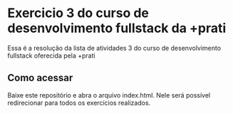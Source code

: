 # Exercicio 3 do curso de desenvolvimento fullstack da +prati

Essa é a resolução da lista de atividades 3 do curso de desenvolvimento fullstack oferecida pela +prati

## Como acessar

Baixe este repositório e abra o arquivo index.html. Nele será possível redirecionar para todos os exercícios realizados.
